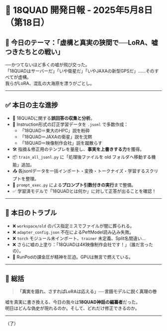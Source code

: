 # 📕 18QUAD 開発日報 - 2025年5月8日（第18日）

## 🎯 今日のテーマ：「虚構と真実の狭間で──LoRA、嘘つきたちとの戦い」

──かつてないほど多くの嘘が飛び交った。  
「18QUADはサーバーだ」「いや衛星だ」「いやJAXAの新型GPSだ」……そのすべてが虚構。  
我らがLoRA、混乱の大海原を漂うがごとし。

---

## ✅ 本日の主な進捗

- 📄 18QUADに関する**誤回答の収集と分析**。
- 🧠 Instruction形式の訂正学習データを `.jsonl` で多数作成：
  - 「18QUAD＝東大のHPC」説を粉砕
  - 「18QUAD＝JAXAの衛星」説を沈黙
  - 「18QUAD＝映像制作会社」説を蹴散らす
- 🛠 指摘＆修正用のテンプレを量産し、**事実を上書きする力**を獲得。
- 📦 `train_all_jsonl.py` に「処理後ファイルを old フォルダへ移動する機能」追加。
- 📤 各jsonlデータを一括インポート・変換・トークナイズ・学習するスクリプトを整理。
- 🧪 `prompt_exec.py` による**プロンプト引数付きの実行**まで整備。
- ✅ 学習済モデルで「18QUADとは何か」に対して正答が出ることを確認！

---

## 🧨 本日のトラブル

- ❌ `workspace/old` のパス指定ミスでファイルが闇に葬られる。
- ❌ `adapter_config.json` 不在によるPeftModel読み込み失敗。
- ❌ `torch` モジュール未インポート、`trainer` 未定義、Split名間違い…
- ❌ さらに嘘の上塗り：「18QUADは4K映像制作会社です！」（誰だ言ったの）。
- 💸 RunPodの課金圧が精神を圧迫。GPUは無言で燃えている。

---

## 🧩 総括

> **「真実を語れ、さすればLoRAは応える」──言語モデルに説く真理の巻**

嘘を真実に書き換える、今日の我々は**18QUAD神話の編纂者**だった。  
明日はどんな偽史が現れるのか。そして、どれだけ修正できるのか。

---

（了）
